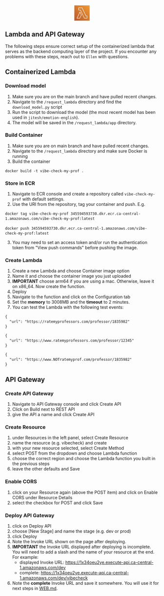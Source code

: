 <p align="center">
  <img src="https://github.com/Jonqora/VibeCheckMyProf/blob/main/scratch/image_files/lambda.png" width="50" height="50" />
</p> 

## Lambda and API Gateway

The following steps ensure correct setup of the containerized lambda that serves as the backend computing layer of the project. If you encounter any problems with these steps, reach out to `Ellen` with questions. 

## Containerized Lambda

### Download model
1. Make sure you are on the main branch and have pulled recent changes.
2. Navigate to the `/request_lambda` directory and find the `download_model.py` script
3. Run the script to download the model (the most recent model has been used in `jitesh/emotion-english`).
4. The model will be saved in the `/request_lambda/app` directory.

### Build Container

1. Make sure you are on main branch and have pulled recent changes.
2. Navigate to the `/request_lambda` directory and make sure Docker is running
3. Build the container
```
docker build -t vibe-check-my-prof .
```

### Store in ECR
1. Navigate to ECR console and create a repository called `vibe-check-my-prof` with default settings.
2. Use the URI from the repository, tag your container and push. E.g.
```
docker tag vibe-check-my-prof 345594593730.dkr.ecr.ca-central-1.amazonaws.com/vibe-check-my-prof:latest

docker push 345594593730.dkr.ecr.ca-central-1.amazonaws.com/vibe-check-my-prof:latest
```
3. You may need to set an access token and/or run the authentication token from "View push commands" before pushing the image.

### Create Lambda
1. Create a new Lambda and choose Container image option
2. Name it and choose the container image you just uploaded
3. **IMPORTANT** choose arm64 if you are using a mac. Otherwise, leave it on x86_64. Now create the function.
3. Deploy
4. Navigate to the function and click on the Configuration tab
5. Set the **memory** to 3008MB and the **timeout** to 2 minutes. 
6. You can test the Lambda with the following test events:
```
{
  "url": "https://ratemyprofessors.com/professor/1835982"
}
```
```
{
  "url": "https://www.ratemyprofessors.com/professor/12345"
}
```
```
{
  "url": "https://www.NOTratemyprof.com/professor/1835982"
}
```

## API Gateway

### Create API Gateway
1. Navigate to API Gateway console and click Create API
2. Click on Build next to REST API
3. give the API a name and click Create API

### Create Resource
1. under Resources in the left panel, select Create Resource
2. name the resource (e.g. vibecheck) and create
3. with your new resource selected, select Create Method
4. select POST from the dropdown and choose Lambda function
5. choose the correct region and choose the Lambda function you built in the previous steps
6. leave the other defaults and Save

### Enable CORS
1. click on your Resource again (above the POST item) and click on Enable CORS under Resource Details
2. select the checkbox for POST and click Save

### Deploy API Gateway
1. click on Deploy API
2. choose \[New Stage\] and name the stage (e.g. dev or prod)
3. click Deploy
4. Note the Invoke URL shown on the page after deploying.
5. **IMPORTANT** the Invoke URL displayed after deploying is incomplete. You will need to add a slash and the name of your resource at the end. For example:
    - displayed Invoke URL: https://1x34oeu2ye.execute-api.ca-central-1.amazonaws.com/dev
    - complete: https://1x34oeu2ye.execute-api.ca-central-1.amazonaws.com/dev/vibecheck
6. Note the **complete** Invoke URL and save it somewhere. You will use it for next steps in [WEB.md](WEB.md).
